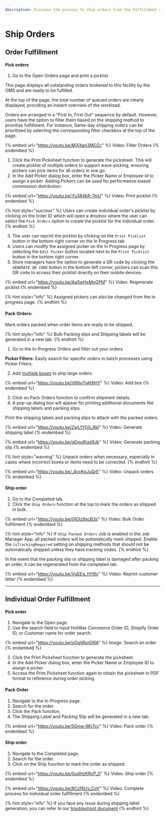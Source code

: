 ```yaml
---
description: Discover the process to ship orders from the Fulfillment app.
---
```


# Ship Orders

## Order Fulfillment

#### Pick orders

1. Go to the Open Orders page and print a picklist

This page displays all outstanding orders brokered to this facility by the OMS and are ready to be fulfilled.

At the top of the page, the total number of queued orders are clearly displayed, providing an instant overview of the workload.

Orders are arranged in a "First In, First Out" sequence by default. However, users have the option to filter them based on the shipping method to prioritize fulfillment. For instance, Same-day shipping orders can be prioritized by selecting the corresponding filter checkbox at the top of the page.

{% embed url="https://youtu.be/M3jXan3MOZc" %}
Video: Filter Orders
{% endembed %}

1. Click the Print Picksheet function to generate the picksheet. This will create picklist of multiple orders to support wave-picking, ensuring pickers can pick items for all orders in one go.
2. In the Add Picker dialog box, enter the Picker Name or Employee Id to assign a picker. Adding Pickers can be used for performance-based commission distribution.

{% embed url="https://youtu.be/Yu384kR-7mU" %}
Video: Print picklist
{% endembed %}

{% hint style="success" %}
Users can create individual order's picklist by clicking on the order ID which will open a dropbox where the user can select the `Pick Orders` option to create the picklist for the individual order.
{% endhint %}

3. The user can reprint the picklist by clicking on the `Print Picklist` button in the bottom right corner on the In Progress tab.
4. Users can modify the assigned picker on the In Progress page by selecting the `Edit Picker` button located next to the `Print Picklist` button in the bottom right corner.
5. Store managers have the option to generate a QR code by clicking the `GENERATE QR CODE` button in the bottom-left corner, pickers can scan this QR code to access their picklist directly on their mobile devices.

{% embed url="https://youtu.be/AaSwHxMoGPM" %}
Video: Regenerate picklist
{% endembed %}

{% hint style="info" %}
Assigned pickers can also be changed from the In progress page.
{% endhint %}

#### Pack Orders:

Mark orders packed when order items are ready to be shipped.

{% hint style="info" %}
Bulk Packing slips and Shipping labels will be generated in a new tab.
{% endhint %}

1. Go to the In-Progress Orders and filter out your orders

**Picker Filters:** Easily search for specific orders in batch processes using Picker Filters.

2. Add [multiple boxes](shipping-box.md#adding-shipment-box-to-order-during-fulfillment) to ship large orders.

{% embed url="https://youtu.be/V66o7vAf6HY" %}
Video: Add box
{% endembed %}

3. Click on Pack Orders function to confirm shipment details.
4. A pop-up dialog box will appear for printing additional documents like shipping labels and packing slips.

Print the shipping labels and packing slips to attach with the packed orders.

{% embed url="https://youtu.be/ZwLfYG0_RkI" %}
Video: Generate shipping label
{% endembed %}

{% embed url="https://youtu.be/gDnutKazRJk" %}
Video: Generate packing slip
{% endembed %}

{% hint style="warning" %}
Unpack orders when necessary, especially in cases where incorrect boxes or items need to be corrected.
{% endhint %}

{% embed url="https://youtu.be/_4vcKgJuQrE" %}
Video: Unpack orders
{% endembed %}

#### Ship order

1. Go to the Completed tab.​
2. Click the `Ship Orders` function at the top to mark the orders as shipped in bulk.

{% embed url="https://youtu.be/GlOIz9scB3s" %}
Video: Bulk Order fulfillment
{% endembed %}

{% hint style="info" %}
If `Ship Packed Orders` Job is enabled in the Job Manager App, all packed orders will be automatically mark shipped. Enable the `isTrackingRequired` setting on shipping methods that should not be automatically shipped unless they have tracking codes.
{% endhint %}

In the event that the packing slip or shipping label is damaged after packing an order, it can be regenerated from the completed tab.

{% embed url="https://youtu.be/VuEEg_hYI9c" %}
Video: Reprint customer letter
{% endembed %}

***

## Individual Order Fulfillment

#### Pick order

1. Navigate to the Open page.
2. Use the search field to input HotWax Commerce Order ID, Shopify Order ID, or Customer name for order search.

{% embed url="https://youtu.be/oOgIiRsnDRA" %}
Image: Search an order
{% endembed %}

3. Click the Print Picksheet function to generate the picksheet.
4. In the Add Picker dialog box, enter the Picker Name or Employee ID to assign a picker.​
5. Access the Print Picksheet function again to obtain the picksheet in PDF format to reference during order picking.

#### Pack Order

1. Navigate to the In-Progress page.​
2. Search for the order.
3. Click the Pack function.
4. The Shipping Label and Packing Slip will be generated in a new tab.

{% embed url="https://youtu.be/5Gma-9Ki7cc" %}
Video: Pack order
{% endembed %}

#### Ship order

1. Navigate to the Completed page.​
2. Search for the order.
3. Click on the Ship function to mark the order as shipped.

{% embed url="https://youtu.be/0udHzKRcP_0" %}
Video: Ship order
{% endembed %}

{% embed url="https://youtu.be/RCzf6Uv_CoY" %}
Video: Complete process for individual order fulfillment
{% endembed %}

{% hint style="info" %}
If you face any issue during shipping label generation, you can refer to our [troubleshoot document](https://docs.hotwax.co/user-guides/v/troubleshooting/hotwax-commerce/fulfillment/shipping-label-generation)
{% endhint %}
